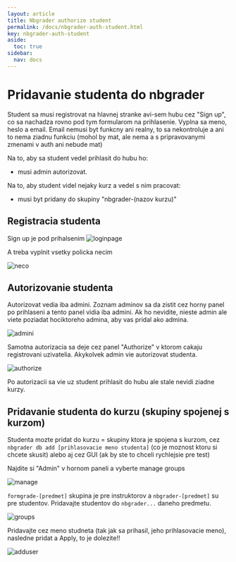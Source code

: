 ```yaml
---
layout: article
title: Nbgrader authorize student
permalink: /docs/nbgrader-auth-student.html
key: nbgrader-auth-student
aside:
  toc: true
sidebar:
  nav: docs
---
```


# Pridavanie studenta do nbgrader
Student sa musi registrovat na hlavnej stranke avi-sem hubu cez "Sign up", co sa nachadza rovno pod tym formularom na prihlasenie. Vyplna sa meno, heslo a email. 
Email nemusi byt funkcny ani realny, to sa nekontroluje a ani to nema ziadnu funkciu (mohol by mat, ale nema a s pripravovanymi zmenami v auth ani nebude mat)

Na to, aby sa student vedel prihlasit do hubu ho:
- musi admin autorizovat.

Na to, aby student videl nejaky kurz a vedel s nim pracovat:
- musi byt pridany do skupiny "nbgrader-(nazov kurzu)"

## Registracia studenta

Sign up je pod prihalsenim
![loginpage](nbgrader/loginpage.png)

A treba vyplnit vsetky policka necim

![neco](nbgrader/neco.png)


## Autorizovanie studenta

Autorizovat vedia iba admini. Zoznam adminov sa da zistit cez horny panel po prihlaseni a tento panel vidia iba admini. Ak ho nevidite, nieste admin ale viete poziadat hociktoreho admina, aby vas pridal ako admina.

![admini](nbgrader/admins.png)

Samotna autorizacia sa deje cez panel "Authorize" v ktorom cakaju registrovani uzivatelia. Akykolvek admin vie autorizovat studenta.

![authorize](nbgrader/authorize.png)

Po autorizacii sa vie uz student prihlasit do hubu ale stale nevidi ziadne kurzy. 


## Pridavanie studenta do kurzu (skupiny spojenej s kurzom)

Studenta mozte pridat do kurzu = skupiny ktora je spojena s kurzom,  cez `nbgrader db add [prihlasovacie meno studenta]` (co je moznost ktoru si chcete skusit) alebo aj cez GUI (ak by ste to chceli rychlejsie pre test)

Najdite si "Admin" v hornom paneli a vyberte manage groups

![manage](nbgrader/managegroups.png)

`formgrade-[predmet]` skupina je pre instruktorov a `nbgrader-[predmet]` su pre studentov. Pridavajte studentov do `nbgrader...` daneho predmetu.

![groups](nbgrader/groups.png)

Pridavajte cez meno studneta (tak jak sa prihasil, jeho prihlasovacie meno), nasledne pridat a Apply, to je dolezite!!

![adduser](nbgrader/adduser.png)
